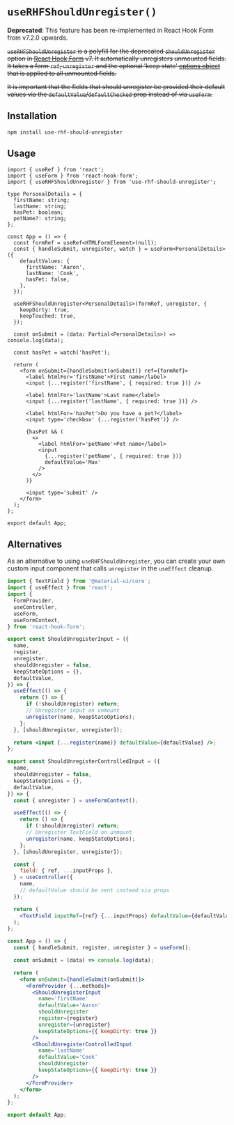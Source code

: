 # `useRHFShouldUnregister()`

**Deprecated**: This feature has been re-implemented in React Hook Form from v7.2.0 upwards.

~~`useRHFShouldUnregister` is a polyfill for the deprecated `shouldUnregister` option in [React Hook Form](https://react-hook-form.com/) v7. It automatically unregisters unmounted fields. It takes a form `ref`, `unregister` and the optional 'keep state' [options object](https://react-hook-form.com/api/useform/unregister) that is applied to all unmounted fields.~~

~~It is important that the fields that should unregister be provided their default values via the `defaultValue`/`defaultChecked` prop instead of via `useForm`.~~

## Installation

`npm install use-rhf-should-unregister`

## Usage

```tsx
import { useRef } from 'react';
import { useForm } from 'react-hook-form';
import { useRHFShouldUnregister } from 'use-rhf-should-unregister';

type PersonalDetails = {
  firstName: string;
  lastName: string;
  hasPet: boolean;
  petName?: string;
};

const App = () => {
  const formRef = useRef<HTMLFormElement>(null);
  const { handleSubmit, unregister, watch } = useForm<PersonalDetails>({
    defaultValues: {
      firstName: 'Aaron',
      lastName: 'Cook',
      hasPet: false,
    },
  });

  useRHFShouldUnregister<PersonalDetails>(formRef, unregister, {
    keepDirty: true,
    keepTouched: true,
  });

  const onSubmit = (data: Partial<PersonalDetails>) => console.log(data);

  const hasPet = watch('hasPet');

  return (
    <form onSubmit={handleSubmit(onSubmit)} ref={formRef}>
      <label htmlFor='firstName'>First name</label>
      <input {...register('firstName', { required: true })} />

      <label htmlFor='lastName'>Last name</label>
      <input {...register('lastName', { required: true })} />

      <label htmlFor='hasPet'>Do you have a pet?</label>
      <input type='checkbox' {...register('hasPet')} />

      {hasPet && (
        <>
          <label htmlFor='petName'>Pet name</label>
          <input
            {...register('petName', { required: true })}
            defaultValue='Max'
          />
        </>
      )}

      <input type='submit' />
    </form>
  );
};

export default App;
```

## Alternatives

As an alternative to using `useRHFShouldUnregister`, you can create your own custom input component that calls `unregister` in the `useEffect` cleanup.

```jsx
import { TextField } from '@material-ui/core';
import { useEffect } from 'react';
import {
  FormProvider,
  useController,
  useForm,
  useFormContext,
} from 'react-hook-form';

export const ShouldUnregisterInput = ({
  name,
  register,
  unregister,
  shouldUnregister = false,
  keepStateOptions = {},
  defaultValue,
}) => {
  useEffect(() => {
    return () => {
      if (!shouldUnregister) return;
      // Unregister input on unmount
      unregister(name, keepStateOptions);
    };
  }, [shouldUnregister, unregister]);

  return <input {...register(name)} defaultValue={defaultValue} />;
};

export const ShouldUnregisterControlledInput = ({
  name,
  shouldUnregister = false,
  keepStateOptions = {},
  defaultValue,
}) => {
  const { unregister } = useFormContext();

  useEffect(() => {
    return () => {
      if (!shouldUnregister) return;
      // Unregister TextField on unmount
      unregister(name, keepStateOptions);
    };
  }, [shouldUnregister, unregister]);

  const {
    field: { ref, ...inputProps },
  } = useController({
    name,
    // defaultValue should be sent instead via props
  });

  return (
    <TextField inputRef={ref} {...inputProps} defaultValue={defaultValue} />
  );
};

const App = () => {
  const { handleSubmit, register, unregister } = useForm();

  const onSubmit = (data) => console.log(data);

  return (
    <form onSubmit={handleSubmit(onSubmit)}>
      <FormProvider {...methods}>
        <ShouldUnregisterInput
          name='firstName'
          defaultValue='Aaron'
          shouldUnregister
          register={register}
          unregister={unregister}
          keepStateOptions={{ keepDirty: true }}
        />
        <ShouldUnregisterControlledInput
          name='lastName'
          defaultValue='Cook'
          shouldUnregister
          keepStateOptions={{ keepDirty: true }}
        />
      </FormProvider>
    </form>
  );
};

export default App;
```
